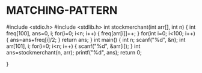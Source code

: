 
# MATCHING-PATTERN



#include <stdio.h>
#include <stdlib.h>
int stockmerchant(int arr[], int n) {
    int freq[100],  ans=0, i;
    for(i=0; i<n; i++)
    {
        freq[arr[i]]++;
    }
    for(int i=0; i<100; i++)
    {
        ans=ans+freq[i]/2;
    }
    return ans;
}
int main()
{
    int n;
    scanf("%d", &n);
    int arr[101], i;
    for(i=0; i<n; i++)
    {
        scanf("%d", &arr[i]);
    }
    int ans=stockmerchant(n, arr);
    printf("%d", ans);
    return 0;
    
}
